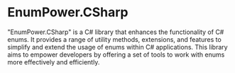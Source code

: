 # EnumPower.CSharp
"EnumPower.CSharp" is a C# library that enhances the functionality of C# enums. It provides a range of utility methods, extensions, and features to simplify and extend the usage of enums within C# applications. This library aims to empower developers by offering a set of tools to work with enums more effectively and efficiently.
